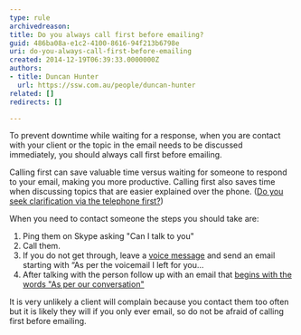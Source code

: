 ```yaml
---
type: rule
archivedreason: 
title: Do you always call first before emailing?
guid: 486ba08a-e1c2-4100-8616-94f213b6798e
uri: do-you-always-call-first-before-emailing
created: 2014-12-19T06:39:33.0000000Z
authors:
- title: Duncan Hunter
  url: https://ssw.com.au/people/duncan-hunter
related: []
redirects: []

---
```


To prevent downtime while waiting for a response, when you are contact with your client or the topic in the email needs to be discussed immediately, you should always call first before emailing.

<!--endintro-->



Calling first can save valuable time versus waiting for someone to respond to your email, making you more productive. Calling first also saves time when discussing topics that are easier explained over the phone. ([Do you seek clarification via the telephone first?](/SeekClarificationViaTelephoneFirst))

When you need to contact someone the steps you should take are:



1. Ping them on Skype asking "Can I talk to you"
2. Call them.
3. If you do not get through, leave a [voice message](/DoYouUseVoiceMessagesWhenAppropriate) and send an email starting with “As per the voicemail I left for you…
4. After talking with the person follow up with an email that [begins with the words "As per our conversation"](/DoYouAlwaysSendAnAsPerOurConversationEmail)


It is very unlikely a client will complain because you contact them too often but it is likely they will if you only ever email, so do not be afraid of calling first before emailing.
